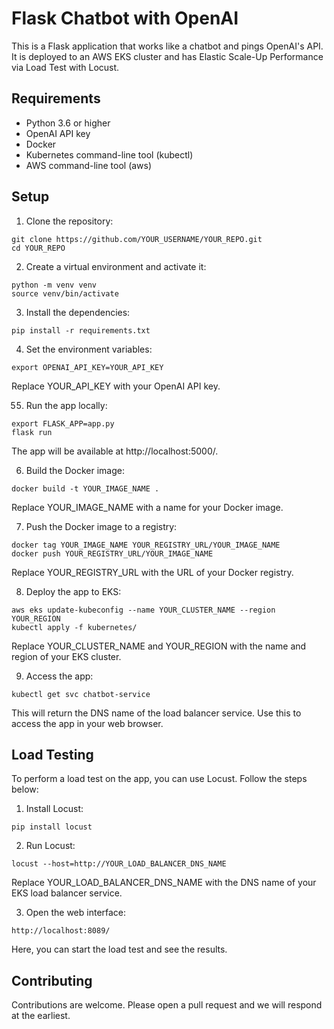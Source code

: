 # Flask Chatbot with OpenAI

This is a Flask application that works like a chatbot and pings OpenAI's API. It is deployed to an AWS EKS cluster and has Elastic Scale-Up Performance via Load Test with Locust.

## Requirements

* Python 3.6 or higher
* OpenAI API key
* Docker
* Kubernetes command-line tool (kubectl)
* AWS command-line tool (aws) 

## Setup

1. Clone the repository:

```
git clone https://github.com/YOUR_USERNAME/YOUR_REPO.git
cd YOUR_REPO
```

2. Create a virtual environment and activate it:

```
python -m venv venv
source venv/bin/activate
```

3. Install the dependencies:

```
pip install -r requirements.txt
```

4. Set the environment variables:

```
export OPENAI_API_KEY=YOUR_API_KEY
```

Replace YOUR_API_KEY with your OpenAI API key.

55. Run the app locally:

```
export FLASK_APP=app.py
flask run
```

The app will be available at http://localhost:5000/.

6. Build the Docker image:

```
docker build -t YOUR_IMAGE_NAME .
```

Replace YOUR_IMAGE_NAME with a name for your Docker image.

7. Push the Docker image to a registry:

```
docker tag YOUR_IMAGE_NAME YOUR_REGISTRY_URL/YOUR_IMAGE_NAME
docker push YOUR_REGISTRY_URL/YOUR_IMAGE_NAME
```

Replace YOUR_REGISTRY_URL with the URL of your Docker registry.

8. Deploy the app to EKS:

```
aws eks update-kubeconfig --name YOUR_CLUSTER_NAME --region YOUR_REGION
kubectl apply -f kubernetes/
```

Replace YOUR_CLUSTER_NAME and YOUR_REGION with the name and region of your EKS cluster.

9. Access the app:

```
kubectl get svc chatbot-service
```

This will return the DNS name of the load balancer service. Use this to access the app in your web browser.

## Load Testing

To perform a load test on the app, you can use Locust. Follow the steps below:

1. Install Locust:

```
pip install locust
```

2. Run Locust:

```
locust --host=http://YOUR_LOAD_BALANCER_DNS_NAME
```

Replace YOUR_LOAD_BALANCER_DNS_NAME with the DNS name of your EKS load balancer service.

3. Open the web interface:

```
http://localhost:8089/
```

Here, you can start the load test and see the results.

## Contributing

Contributions are welcome. Please open a pull request and we will respond at the earliest.
